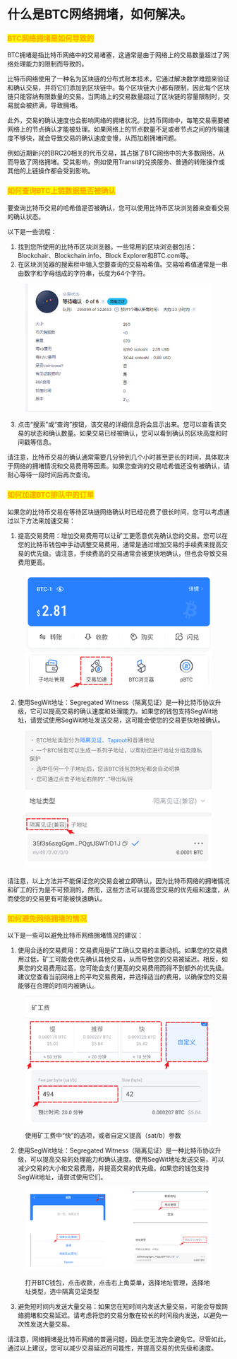 # 什么是BTC网络拥堵，如何解决。

### <mark style="color:orange;">BTC网络拥堵是如何导致的</mark> <a href="#1" id="1"></a>

BTC拥堵是指比特币网络中的交易堵塞，这通常是由于网络上的交易数量超过了网络处理能力的限制而导致的。

比特币网络使用了一种名为区块链的分布式账本技术，它通过解决数学难题来验证和确认交易，并将它们添加到区块链中。每个区块链大小都有限制，因此每个区块链只能容纳有限数量的交易。当网络上的交易数量超过了区块链的容量限制时，交易就会被挤满，导致拥堵。

此外，交易的确认速度也会影响网络的拥堵状况。比特币网络中，每笔交易需要被网络上的节点确认才能被处理。如果网络上的节点数量不足或者节点之间的传输速度不够快，就会导致交易的确认速度变慢，从而加剧拥堵问题。

例如近期新兴的BRC20相关的代币交易，其占据了BTC网络中的大多数网络，从而导致了网络拥堵。受其影响，例如使用Transit的兑换服务、普通的转账操作或其他的上链操作都会受到影响。

### <mark style="color:orange;">如何查询BTC上链数据是否被确认</mark> <a href="#2" id="2"></a>

要查询比特币交易的哈希值是否被确认，您可以使用比特币区块浏览器来查看交易的确认状态。

以下是一些流程：

1. 找到您所使用的比特币区块浏览器。一些常用的区块浏览器包括：Blockchair、Blockchain.info、Block Explorer和BTC.com等。
2. 在区块浏览器的搜索栏中输入您要查询的交易哈希值。交易哈希值通常是一串由数字和字母组成的字符串，长度为64个字符。

<figure><img src="../../.gitbook/assets/image (36).png" alt=""><figcaption></figcaption></figure>

3. 点击“搜索”或“查询”按钮，该交易的详细信息将会显示出来。您可以查看该交易的状态和确认数量。如果交易已经被确认，您可以看到确认的区块高度和时间戳等信息。

请注意，比特币交易的确认通常需要几分钟到几个小时甚至更长的时间，具体取决于网络的拥堵情况和交易费用等因素。如果您查询的交易哈希值还没有被确认，请耐心等待一段时间后再次查询。

### <mark style="color:orange;">如何加速BTC排队中的订单</mark> <a href="#3" id="3"></a>

如果您的比特币交易在等待区块链网络确认时已经花费了很长时间，您可以考虑通过以下方法来加速交易：

1. 提高交易费用：增加交易费用可以让矿工更愿意优先确认您的交易。您可以在您的比特币钱包中手动调整交易费用，通常是通过增加交易的手续费来提高交易的优先级。请注意，手续费高的交易通常会被更快地确认，但也会导致交易费用更高。

<figure><img src="../../.gitbook/assets/image (5).png" alt=""><figcaption></figcaption></figure>

2. 使用SegWit地址：Segregated Witness（隔离见证）是一种比特币协议升级，它可以提高交易的确认速度和处理能力。如果您的钱包支持SegWit地址，请尝试使用SegWit地址发送交易，这可能会使您的交易更快地被确认。

<figure><img src="../../.gitbook/assets/image (34).png" alt=""><figcaption></figcaption></figure>

请注意，以上方法并不能保证您的交易会被立即确认，因为比特币网络的拥堵情况和矿工的行为是不可预测的。然而，这些方法可以提高您交易的优先级和速度，从而使您的交易更有可能被快速确认。

### <mark style="color:orange;">如何避免网络拥堵的情况</mark>

以下是一些可以避免比特币网络拥堵情况的建议：

1. 使用合适的交易费用：交易费用是矿工确认交易的主要动机。如果您的交易费用过低，矿工可能会优先确认其他交易，从而导致您的交易被延迟。相反，如果您的交易费用过高，您可能会支付更高的交易费用而得不到额外的优先级。建议您查看当前网络上的平均交易费用，并选择适当的费用，以确保您的交易能够在合理的时间内被确认。

<figure><img src="../../.gitbook/assets/image (1) (6).png" alt=""><figcaption><p>使用矿工费中“快”的选项，或者自定义提高（sat/b）参数</p></figcaption></figure>

2. 使用SegWit地址：Segregated Witness（隔离见证）是一种比特币协议升级，可以提高交易的处理能力和确认速度。使用SegWit地址发送交易，可以减少交易的大小和交易费用，并提高交易的优先级。如果您的钱包支持SegWit地址，请尝试使用它们。

<figure><img src="../../.gitbook/assets/555 (1).png" alt=""><figcaption><p>打开BTC钱包，点击收款，点击右上角菜单，选择地址管理，选择地址类型，选中隔离见证类型</p></figcaption></figure>

3. 避免短时间内发送大量交易：如果您在短时间内发送大量交易，可能会导致网络拥堵和交易延迟。请考虑将您的交易分散在较长的时间段内发送，以避免一次性发送大量交易。

请注意，网络拥堵是比特币网络的普遍问题，因此您无法完全避免它。尽管如此，通过以上建议，您可以减少交易延迟的可能性，并提高交易的优先级和速度。
